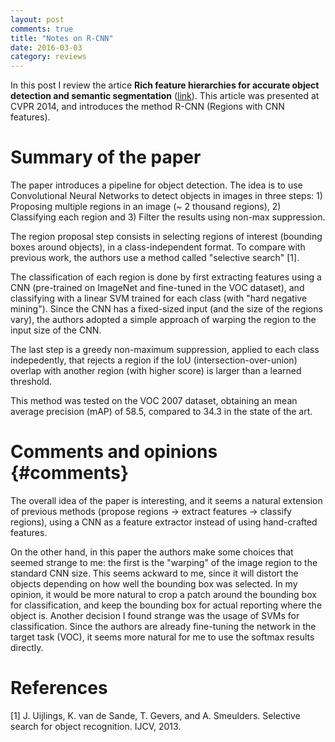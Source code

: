 ```yaml
---
layout: post
comments: true
title: "Notes on R-CNN"
date: 2016-03-03
category: reviews 
---
```



In this post I review the artice **Rich feature hierarchies for accurate object detection and semantic segmentation** ([link](http://www.cs.berkeley.edu/~rbg/papers/r-cnn-cvpr.pdf)). This article was presented at CVPR 2014, and introduces the method R-CNN (Regions with CNN features).

# Summary of the paper

The paper introduces a pipeline for object detection. The idea is to use Convolutional Neural Networks to detect objects in images in three steps: 1) Proposing multiple regions in an image (~ 2 thousand regions), 2) Classifying each region and 3) Filter the results using non-max suppression.

The region proposal step consists in selecting regions of interest (bounding boxes around objects), in a class-independent format. To compare with previous work, the authors use a method called "selective search" [1]. 

The classification of each region is done by first extracting features using a CNN (pre-trained on ImageNet and fine-tuned in the VOC dataset), and classifying with a linear SVM trained for each class (with "hard negative mining"). Since the CNN has a fixed-sized input (and the size of the regions vary), the authors adopted a simple approach of warping the region to the input size of the CNN.

The last step is a greedy non-maximum suppression, applied to each class indepedently, that rejects a region if the IoU (intersection-over-union) overlap with another region (with higher score) is larger than a learned threshold.

This method was tested on the VOC 2007 dataset, obtaining an mean average precision (mAP) of 58.5, compared to 34.3 in the state of the art.

# Comments and opinions {#comments}

The overall idea of the paper is interesting, and it seems a natural extension of previous methods (propose regions -> extract features -> classify regions), using a CNN as a feature extractor instead of using hand-crafted features.

On the other hand, in this paper the authors make some choices that seemed strange to me: the first is the "warping" of the image region to the standard CNN size. This seems ackward to me, since it will distort the objects depending on how well the bounding box was selected. In my opinion, it would be more natural to crop a patch around the bounding box for classification, and keep the bounding box for actual reporting where the object is. Another decision I found strange was the usage of SVMs for  classification. Since the authors are already fine-tuning the network in the target task (VOC), it seems more natural for me to use the softmax results directly.


# References

[1] J. Uijlings, K. van de Sande, T. Gevers, and A. Smeulders. Selective search for object recognition. IJCV, 2013.

